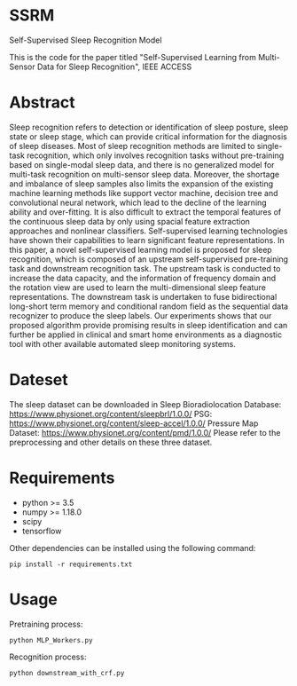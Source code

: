 # SSRM
 Self-Supervised Sleep Recognition Model

This is the code for the paper titled "Self-Supervised Learning from Multi-Sensor Data for Sleep Recognition", IEEE ACCESS

# Abstract
Sleep recognition refers to detection or identification of sleep posture, sleep state or sleep stage, which can provide critical information for the diagnosis of sleep diseases. Most of sleep recognition methods are limited to single-task recognition, which only involves recognition tasks without pre-training based on single-modal sleep data, and there is no generalized model for multi-task recognition on multi-sensor sleep data. Moreover, the shortage and imbalance of sleep samples also limits the expansion of the existing machine learning methods like support vector machine, decision tree and convolutional neural network, which lead to the decline of the learning ability and over-fitting. It is also difficult to extract the temporal features of the continuous sleep data by only using spacial feature extraction approaches and nonlinear classifiers. Self-supervised learning technologies have shown their capabilities to learn significant feature representations. In this paper, a novel self-supervised learning model is proposed for sleep recognition, which is composed of an upstream self-supervised pre-training task and downstream recognition task. The upstream task is conducted to increase the data capacity, and the information of frequency domain and the rotation view are used to learn the multi-dimensional sleep feature representations. The downstream task is undertaken to fuse bidirectional long-short term memory and conditional random field as the sequential data recognizer to produce the sleep labels. Our experiments shows that our proposed algorithm provide promising results in sleep identification and can further be applied in clinical and smart home environments as a diagnostic tool with other available automated sleep monitoring systems.



# Dateset
The sleep dataset can be downloaded in 
Sleep Bioradiolocation Database: https://www.physionet.org/content/sleepbrl/1.0.0/
PSG: https://www.physionet.org/content/sleep-accel/1.0.0/
Pressure Map Dataset: https://www.physionet.org/content/pmd/1.0.0/
Please refer to the preprocessing and other details on these three dataset.

# Requirements
+ python >= 3.5
+ numpy >= 1.18.0
+ scipy
+ tensorflow


Other dependencies can be installed using the following command:
```
pip install -r requirements.txt
```

# Usage
Pretraining process:
```
python MLP_Workers.py
```

Recognition process:
```
python downstream_with_crf.py
```

